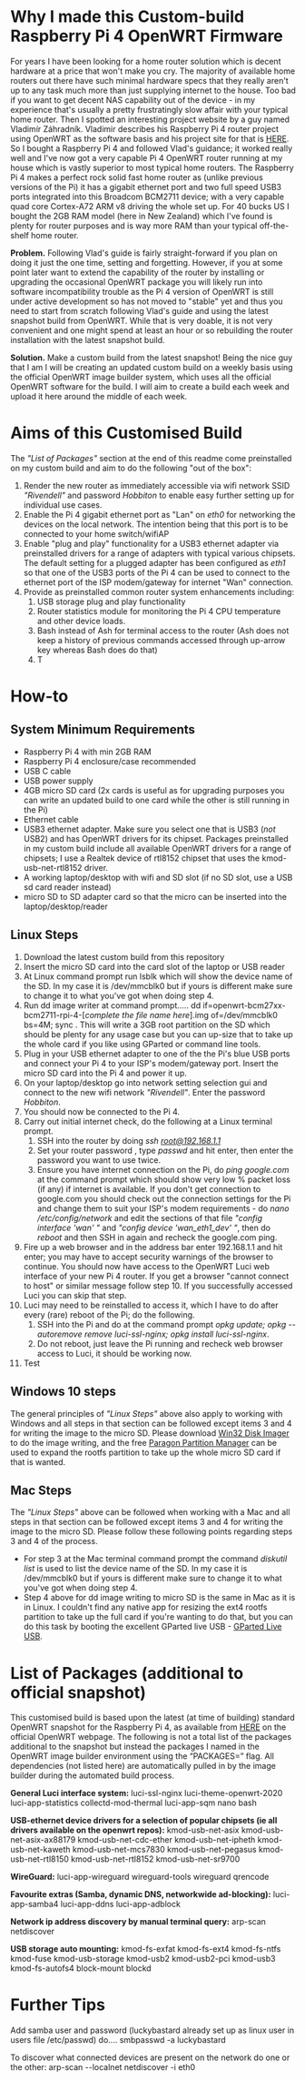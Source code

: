 # Why I made this Custom-build Raspberry Pi 4 OpenWRT Firmware

For years I have been looking for a home router solution which is decent hardware at a price that won't make you cry.  The majority of available home routers out there have such minimal hardware specs that they really aren't up to any task much more than just supplying internet to the house.   Too bad if you want to get decent NAS capability out of the device - in my experience that's usually a pretty frustratingly slow affair with your typical home router.  Then I spotted an interesting project website by a guy named Vladimír Záhradník.  Vladimir describes his Raspberry Pi 4 router project using OpenWRT as the software basis and his project site for that is [HERE](https://www.zahradnik.io/raspberry-pi-as-a-home-router "HERE").  So I bought a Raspberry Pi 4 and followed Vlad's guidance; it worked really well and I've now got a very capable Pi 4 OpenWRT router running at my house which is vastly superior to most typical home routers.  The Raspberry Pi 4 makes a perfect rock solid fast home router as (unlike previous versions of the Pi) it has a gigabit ethernet port and two full speed USB3 ports integrated into this Broadcom BCM2711 device; with a very capable quad core Cortex-A72 ARM v8 driving the whole set up.  For 40 bucks US I bought the 2GB RAM model (here in New Zealand) which I've found is plenty for router purposes and is way more RAM than your typical off-the-shelf home router.

**Problem.**  Following Vlad's guide is fairly straight-forward if you plan on doing it just the one time, setting and forgetting.  However, if you at some point later want to extend the capability of the router by installing or upgrading the occasional OpenWRT package you will likely run into software incompatibility trouble as the Pi 4 version of OpenWRT is still under active development so has not moved to "stable" yet and thus you need to start from scratch following Vlad's guide and using the latest snapshot build from OpenWRT.  While that is very doable, it is not very convenient and one might spend at least an hour or so rebuilding the router installation with the latest snapshot build.

**Solution.**  Make a custom build from the latest snapshot!  Being the nice guy that I am I will be creating an updated custom build on a weekly basis using the official OpenWRT image builder system, which uses all the official OpenWRT software for the build.  I will aim to create a build each week and upload it here around the middle of each week.

# Aims of this Customised Build
The *"List of Packages"* section at the end of this readme come preinstalled on my custom build and aim to do the following "out of the box":

1. Render the new router as immediately accessible via wifi network SSID *"Rivendell"* and password *Hobbiton* to enable easy further setting up for individual use cases.
2. Enable the Pi 4 gigabit ethernet port as "Lan" on *eth0* for networking the devices on the local network.  The intention being that this port is to be connected to your home switch/wifiAP
3. Enable "plug and play" functionality for a USB3 ethernet adapter via preinstalled drivers for a range of adapters with typical various chipsets.  The default setting for a plugged adapter has been configured as *eth1* so that one of the USB3 ports of the Pi 4 can be used to connect to the ethernet port of the ISP modem/gateway for internet "Wan" connection.
4. Provide as preinstalled common router system enhancements including:
    1. USB storage plug and play functionality
    2. Router statistics module for monitoring the Pi 4 CPU temperature and other device loads.
    3. Bash instead of Ash for terminal access to the router (Ash does not keep a history of previous commands accessed through up-arrow key whereas Bash does do that)
    4. T

# How-to
## System Minimum Requirements
 *  Raspberry Pi 4 with min 2GB RAM
 *  Raspberry Pi 4 enclosure/case recommended
 *  USB C cable
 *  USB power supply
 *  4GB micro SD card (2x cards is useful as for upgrading purposes you can write an updated build to one card while the other is still running in the Pi)
 *  Ethernet cable
 *  USB3 ethernet adapter.  Make sure you select one that is USB3 (*not* USB2) and has OpenWRT drivers for its chipset.  Packages preinstalled in my custom build include all available OpenWRT drivers for a range of chipsets; I use a Realtek device of rtl8152 chipset that uses the kmod-usb-net-rtl8152 driver.
 *  A working laptop/desktop with wifi and SD slot (if no SD slot, use a USB sd card reader instead)
 *  micro SD to SD adapter card so that the micro can be inserted into the laptop/desktop/reader

## Linux Steps
1. Download the latest custom build from this repository
2. Insert the micro SD card into the card slot of the laptop or USB reader
3. At Linux command prompt run lsblk which will show the device name of the SD.  In my case it is /dev/mmcblk0 but if yours is different make sure to change it to what you've got when doing step 4.
4. Run dd image writer at command prompt..... dd if=openwrt-bcm27xx-bcm2711-rpi-4-[*complete the file name here*].img of=/dev/mmcblk0 bs=4M; sync .  This will write a 3GB root partition on the SD which should be plenty for any usage case but you can up-size that to take up the whole card if you like using GParted or command line tools.
5. Plug in your USB ethernet adapter to one of the the Pi's blue USB ports and connect your Pi 4 to your ISP's modem/gateway port.  Insert the micro SD card into the Pi 4 and power it up.
6. On your laptop/desktop go into network setting selection gui and connect to the new wifi network *"Rivendell"*.  Enter the password *Hobbiton*. 
7.  You should now be connected to the Pi 4.
8.  Carry out initial internet check, do the following at a Linux terminal prompt.
    1. SSH into the router by doing *ssh root@192.168.1.1*
    2. Set your router password , type *passwd* and hit enter, then enter the password you want to use twice.
    3. Ensure you have internet connection on the Pi, do *ping google.com* at the command prompt which should show very low % packet loss (if any) if internet is available.  If you don't get connection to google.com you should check out the connection settings for the Pi and change them to suit your ISP's modem requirements - do *nano /etc/config/network* and edit the sections of that file *"config interface 'wan' "* and *"config device 'wan_eth1_dev' "*, then do *reboot* and then SSH in again and recheck the google.com ping. 
9.  Fire up a web browser and in the address bar enter 192.168.1.1 and hit enter; you may have to accept security warnings of the browser to continue.  You should now have access to  the OpenWRT Luci web interface of your new Pi 4 router.  If you get a browser "cannot connect to host" or similar message follow step 10.  If you successfully accessed Luci you can skip that step.
10.  Luci may need to be reinstalled to access it, which I have to do after every (rare) reboot of the Pi; do the following.
     1. SSH into the Pi and do at the command prompt *opkg update; opkg --autoremove remove luci-ssl-nginx; opkg install luci-ssl-nginx*.
     2. Do not reboot, just leave the Pi running and recheck web browser access to Luci, it should be working now.
11.  Test

## Windows 10 steps
The general principles of *"Linux Steps"* above also apply to working with Windows and all steps in that section can be followed except items 3 and 4 for writing the image to the micro SD.  Please download [Win32 Disk Imager](https://sourceforge.net/projects/win32diskimager/ "Win32 Disk Imager") to do the image writing, and the free [Paragon Partition Manager](https://www.paragon-software.com/free/pm-express/# "Paragon Partition Manager") can be used to expand the rootfs partition to take up the whole micro SD card if that is wanted.

## Mac Steps
The *"Linux Steps"* above can be followed when working with a Mac and all steps in that section can be followed except items 3 and 4 for writing the image to the micro SD.  Please follow these following points regarding steps 3 and 4 of the process.
 * For step 3 at the Mac terminal command prompt the command *diskutil list* is used to list the device name of the SD.  In my case it is /dev/mmcblk0 but if yours is different make sure to change it to what you've got when doing step 4.
 * Step 4 above for dd image writing to micro SD is the same in Mac as it is in Linux.  I couldn't find any native app for resizing the ext4 rootfs partition to take up the full card if you're wanting to do that, but you can do this task by booting the excellent GParted live USB - [GParted Live USB](https://gparted.org/liveusb.php "GParted Live USB").

# List of Packages (additional to official snapshot)
This customised build is based upon the latest (at time of building) standard OpenWRT snapshot for the Raspberry Pi 4, as available from [HERE](https://downloads.openwrt.org/snapshots/targets/bcm27xx/bcm2711/ "HERE") on the official OpenWRT webpage.  The following is not a total list of the packages additional to the snapshot but instead the packages I named in the OpenWRT image builder environment using the “PACKAGES=” flag. All dependencies (not listed here) are automatically pulled in by the image builder during the automated build process.

**General Luci interface system:**
luci-ssl-nginx luci-theme-openwrt-2020 luci-app-statistics collectd-mod-thermal luci-app-sqm nano bash

**USB-ethernet device drivers for a selection of popular chipsets (ie all drivers available on the openwrt repos):**
kmod-usb-net-asix kmod-usb-net-asix-ax88179 kmod-usb-net-cdc-ether kmod-usb-net-ipheth kmod-usb-net-kaweth kmod-usb-net-mcs7830 kmod-usb-net-pegasus kmod-usb-net-rtl8150 kmod-usb-net-rtl8152 kmod-usb-net-sr9700 

**WireGuard:**
luci-app-wireguard wireguard-tools wireguard qrencode

**Favourite extras (Samba, dynamic DNS, networkwide ad-blocking):**
luci-app-samba4 luci-app-ddns luci-app-adblock

**Network ip address discovery by manual terminal query:**
arp-scan netdiscover

**USB storage auto mounting:**
kmod-fs-exfat kmod-fs-ext4 kmod-fs-ntfs kmod-fuse kmod-usb-storage kmod-usb2 kmod-usb2-pci kmod-usb3 kmod-fs-autofs4 block-mount blockd

# Further Tips
Add samba user and password (luckybastard already set up as linux user in users file /etc/passwd) do....
smbpasswd -a luckybastard

To discover what connected devices are present on the network do one or the other:
arp-scan --localnet
netdiscover -i eth0
